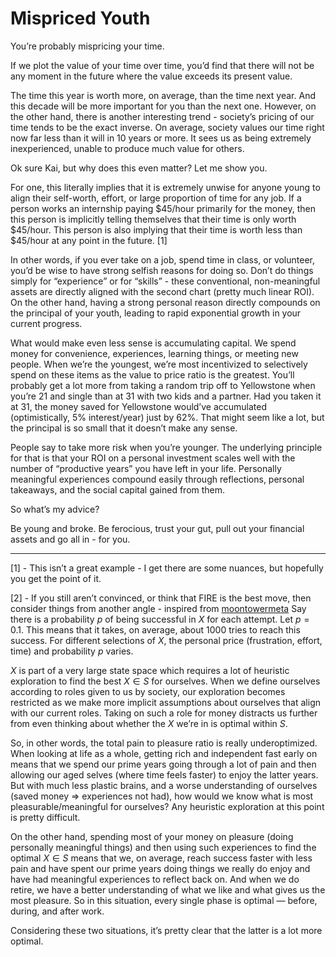 # Mispriced Youth

You’re probably mispricing your time.

If we plot the value of your time over time, you’d find that there will not be any moment in the future where the value exceeds its present value.

The time this year is worth more, on average, than the time next year. And this decade will be more important for you than the next one. However, on the other hand, there is another interesting trend - society’s pricing of our time tends to be the exact inverse. On average, society values our time right now far less than it will in 10 years or more. It sees us as being extremely inexperienced, unable to produce much value for others.

Ok sure Kai, but why does this even matter? Let me show you.

For one, this literally implies that it is extremely unwise for anyone young to align their self-worth, effort, or large proportion of time for any job. If a person works an internship paying \$45/hour primarily for the money, then this person is implicitly telling themselves that their time is only worth \$45/hour. This person is also implying that their time is worth less than \$45/hour at any point in the future. [1]

In other words, if you ever take on a job, spend time in class, or volunteer, you’d be wise to have strong selfish reasons for doing so. Don’t do things simply for “experience” or for “skills” - these conventional, non-meaningful assets are directly aligned with the second chart (pretty much linear ROI). On the other hand, having a strong personal reason directly compounds on the principal of your youth, leading to rapid exponential growth in your current progress.

What would make even less sense is accumulating capital. We spend money for convenience, experiences, learning things, or meeting new people. When we’re the youngest, we’re most incentivized to selectively spend on these items as the value to price ratio is the greatest. You’ll probably get a lot more from taking a random trip off to Yellowstone when you’re 21 and single than at 31 with two kids and a partner. Had you taken it at 31, the money saved for Yellowstone would’ve accumulated (optimistically, 5% interest/year) just by 62%. That might seem like a lot, but the principal is so small that it doesn’t make any sense.

People say to take more risk when you’re younger. The underlying principle for that is that your ROI on a personal investment scales well with the number of “productive years” you have left in your life. Personally meaningful experiences compound easily through reflections, personal takeaways, and the social capital gained from them. 

So what’s my advice?

Be young and broke. Be ferocious, trust your gut, pull out your financial assets and go all in - for you.


---





[1] - This isn’t a great example - I get there are some nuances, but hopefully you get the point of it.

[2] - If you still aren’t convinced, or think that FIRE is the best move, then consider things from another angle - inspired from [moontowermeta](https://moontowermeta.com/the-math-of-success/)
Say there is a probability $p$ of being successful in $X$ for each attempt. Let $p=0.1%$. This means that it takes, on average, about 1000 tries to reach this success. For different selections of $X$, the personal price (frustration, effort, time) and probability $p$ varies.

$X$ is part of a very large state space which requires a lot of heuristic exploration to find the best $X \in S$ for ourselves. When we define ourselves according to roles given to us by society, our exploration becomes restricted as we make more implicit assumptions about ourselves that align with our current roles. Taking on such a role for money distracts us further from even thinking about whether the $X$ we’re in is optimal within $S$.

So, in other words, the total pain to pleasure ratio is really underoptimized. When looking at life as a whole, getting rich and independent fast early on means that we spend our prime years going through a lot of pain and then allowing our aged selves (where time feels faster) to enjoy the latter years. But with much less plastic brains, and a worse understanding of ourselves (saved money $\Rightarrow$ experiences not had), how would we know what is most pleasurable/meaningful for ourselves? Any heuristic exploration at this point is pretty difficult.

On the other hand, spending most of your money on pleasure (doing personally meaningful things) and then using such experiences to find the optimal $X \in S$ means that we, on average, reach success faster with less pain and have spent our prime years doing things we really do enjoy and have had meaningful experiences to reflect back on. And when we do retire, we have a better understanding of what we like and what gives us the most pleasure. So in this situation, every single phase is optimal — before, during, and after work.

Considering these two situations, it’s pretty clear that the latter is a lot more optimal.